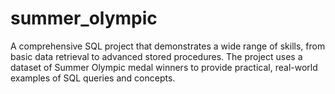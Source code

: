 # summer_olympic
A comprehensive SQL project that demonstrates a wide range of skills, from basic data retrieval to advanced stored procedures. The project uses a dataset of Summer Olympic medal winners to provide practical, real-world examples of SQL queries and concepts.
